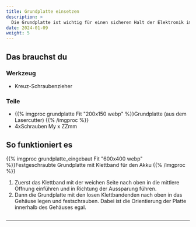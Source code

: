 ```yaml
---
title: Grundplatte einsetzen
description: >
  Die Grundplatte ist wichtig für einen sicheren Halt der Elektronik im Gehäuse 
date: 2024-01-09
weight: 5
---
```

## Das brauchst du

<div class="row">
    <div class="col-md-6">
       <h3>Werkzeug</h3>
       <ul>
       <li>Kreuz-Schraubenzieher</li>
       </ul>
</div>
    <div class="col-md-6">
<h3>Teile</h3>
<ul>
       <li>{{% imgproc grundplatte Fit "200x150 webp" %}}Grundplatte (aus dem Lasercutter)
{{% /imgproc %}}</li>
        <li>4xSchrauben My x ZZmm</li>
       </ul> 
       </div>
</div>

## So funktioniert es 
<div class="row">
    <div class="col-md-6">
       {{% imgproc grundplatte_eingebaut Fit "600x400 webp" %}}Festgeschraubte Grundplatte mit Klettband für den Akku
{{% /imgproc %}} </div>
    <div class="col-md-6" style="display: flex; flex-direction: column; justify-content: center;">
<ol><li>Zuerst das Klettband mit der weichen Seite nach oben in die mittlere Öffnung einführen und in Richtung der Aussparung führen.</li>

<li>Dann die Grundplatte mit den losen Klettbandenden nach oben in das Gehäuse legen und festschrauben. Dabei ist die Orientierung der Platte innerhalb des Gehäuses egal.</li>
    </div>
</div>
<hr class="my-4"> <!-- Trennlinie -->
